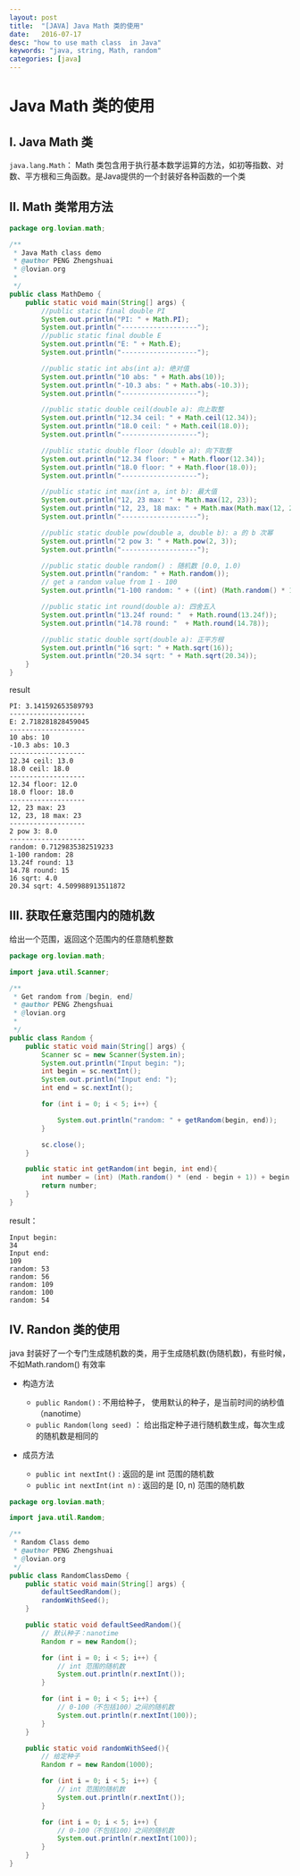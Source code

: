 ```yaml
---
layout: post
title:  "[JAVA] Java Math 类的使用"
date:   2016-07-17
desc: "how to use math class  in Java"
keywords: "java, string, Math, random"
categories: [java]
---
```


# Java Math 类的使用

## I. Java Math 类

```java.lang.Math```： Math 类包含用于执行基本数学运算的方法，如初等指数、对数、平方根和三角函数。是Java提供的一个封装好各种函数的一个类

## II. Math 类常用方法

```java
package org.lovian.math;

/**
 * Java Math class demo
 * @author PENG Zhengshuai
 * @lovian.org
 *
 */
public class MathDemo {
	public static void main(String[] args) {
		//public static final double PI
		System.out.println("PI: " + Math.PI);
		System.out.println("-------------------");
		//public static final double E
		System.out.println("E: " + Math.E);
		System.out.println("-------------------");

		//public static int abs(int a): 绝对值
		System.out.println("10 abs: " + Math.abs(10));
		System.out.println("-10.3 abs: " + Math.abs(-10.3));
		System.out.println("-------------------");

		//public static double ceil(double a): 向上取整
		System.out.println("12.34 ceil: " + Math.ceil(12.34));
		System.out.println("18.0 ceil: " + Math.ceil(18.0));
		System.out.println("-------------------");

		//public static double floor (double a): 向下取整
		System.out.println("12.34 floor: " + Math.floor(12.34));
		System.out.println("18.0 floor: " + Math.floor(18.0));
		System.out.println("-------------------");

		//public static int max(int a, int b): 最大值
		System.out.println("12, 23 max: " + Math.max(12, 23));
		System.out.println("12, 23, 18 max: " + Math.max(Math.max(12, 23), 18));
		System.out.println("-------------------");

		//public static double pow(double a, double b): a 的 b 次幂
		System.out.println("2 pow 3: " + Math.pow(2, 3));
		System.out.println("-------------------");

		//public static double random() : 随机数 [0.0, 1.0)
		System.out.println("random: " + Math.random());
		// get a random value from 1 - 100
		System.out.println("1-100 random: " + ((int) (Math.random() * 100) + 1));

		//public static int round(double a): 四舍五入
		System.out.println("13.24f round: "  + Math.round(13.24f));
		System.out.println("14.78 round: "  + Math.round(14.78));

		//public static double sqrt(double a): 正平方根
		System.out.println("16 sqrt: " + Math.sqrt(16));
		System.out.println("20.34 sqrt: " + Math.sqrt(20.34));
	}
}

```

result

```
PI: 3.141592653589793
-------------------
E: 2.718281828459045
-------------------
10 abs: 10
-10.3 abs: 10.3
-------------------
12.34 ceil: 13.0
18.0 ceil: 18.0
-------------------
12.34 floor: 12.0
18.0 floor: 18.0
-------------------
12, 23 max: 23
12, 23, 18 max: 23
-------------------
2 pow 3: 8.0
-------------------
random: 0.7129835382519233
1-100 random: 28
13.24f round: 13
14.78 round: 15
16 sqrt: 4.0
20.34 sqrt: 4.509988913511872
```

## III. 获取任意范围内的随机数

给出一个范围，返回这个范围内的任意随机整数

```java
package org.lovian.math;

import java.util.Scanner;

/**
 * Get random from [begin, end]
 * @author PENG Zhengshuai
 * @lovian.org
 *
 */
public class Random {
	public static void main(String[] args) {
		Scanner sc = new Scanner(System.in);
		System.out.println("Input begin: ");
		int begin = sc.nextInt();
		System.out.println("Input end: ");
		int end = sc.nextInt();

		for (int i = 0; i < 5; i++) {

			System.out.println("random: " + getRandom(begin, end));
		}

		sc.close();
	}

	public static int getRandom(int begin, int end){
		int number = (int) (Math.random() * (end - begin + 1)) + begin;
		return number;
	}
}
```

result：

```
Input begin:
34
Input end:
109
random: 53
random: 56
random: 109
random: 100
random: 54

```

## IV. Randon 类的使用

java 封装好了一个专门生成随机数的类，用于生成随机数(伪随机数)，有些时候，不如Math.random() 有效率

-	构造方法
	-	```public Random()``` : 不用给种子， 使用默认的种子，是当前时间的纳秒值（nanotime）
	-	```public Random(long seed)``` ： 给出指定种子进行随机数生成，每次生成的随机数是相同的

-	成员方法
	-	```public int nextInt()``` : 返回的是 int 范围的随机数
	-	```public int nextInt(int n)``` : 返回的是 [0, n) 范围的随机数

```java
package org.lovian.math;

import java.util.Random;

/**
 * Random Class demo
 * @author PENG Zhengshuai
 * @lovian.org
 */
public class RandomClassDemo {
	public static void main(String[] args) {
		defaultSeedRandom();
		randomWithSeed();
	}

	public static void defaultSeedRandom(){
		// 默认种子：nanotime
		Random r = new Random();

		for (int i = 0; i < 5; i++) {
			// int 范围的随机数
			System.out.println(r.nextInt());
		}

		for (int i = 0; i < 5; i++) {
			// 0-100（不包括100）之间的随机数
			System.out.println(r.nextInt(100));
		}
	}

	public static void randomWithSeed(){
		// 给定种子
		Random r = new Random(1000);

		for (int i = 0; i < 5; i++) {
			// int 范围的随机数
			System.out.println(r.nextInt());
		}

		for (int i = 0; i < 5; i++) {
			// 0-100（不包括100）之间的随机数
			System.out.println(r.nextInt(100));
		}
	}
}
```
